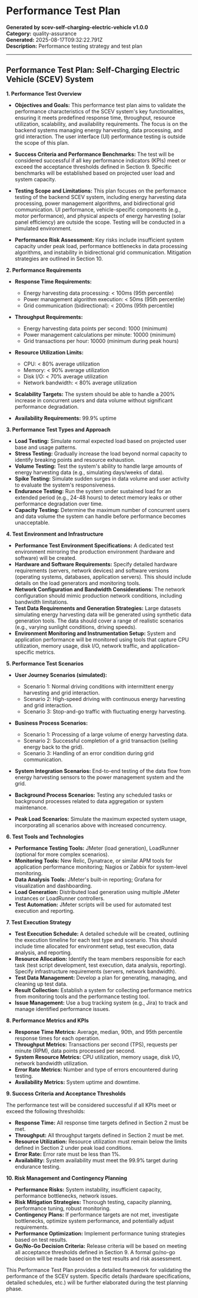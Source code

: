 # Performance Test Plan

**Generated by scev-self-charging-electric-vehicle v1.0.0**  
**Category:** quality-assurance  
**Generated:** 2025-08-17T09:32:22.791Z  
**Description:** Performance testing strategy and test plan

---

## Performance Test Plan: Self-Charging Electric Vehicle (SCEV) System

**1. Performance Test Overview**

* **Objectives and Goals:**  This performance test plan aims to validate the performance characteristics of the SCEV system's key functionalities, ensuring it meets predefined response time, throughput, resource utilization, scalability, and availability requirements.  The focus is on the backend systems managing energy harvesting, data processing, and grid interaction.  The user interface (UI) performance testing is outside the scope of this plan.

* **Success Criteria and Performance Benchmarks:** The test will be considered successful if all key performance indicators (KPIs) meet or exceed the acceptance thresholds defined in Section 9.  Specific benchmarks will be established based on projected user load and system capacity.

* **Testing Scope and Limitations:** This plan focuses on the performance testing of the backend SCEV system, including energy harvesting data processing,  power management algorithms, and bidirectional grid communication.  UI performance, vehicle-specific components (e.g., motor performance), and physical aspects of energy harvesting (solar panel efficiency) are outside the scope.  Testing will be conducted in a simulated environment.

* **Performance Risk Assessment:** Key risks include insufficient system capacity under peak load, performance bottlenecks in data processing algorithms, and instability in bidirectional grid communication.  Mitigation strategies are outlined in Section 10.


**2. Performance Requirements**

* **Response Time Requirements:**
    * Energy harvesting data processing: < 100ms (95th percentile)
    * Power management algorithm execution: < 50ms (95th percentile)
    * Grid communication (bidirectional): < 200ms (95th percentile)

* **Throughput Requirements:**
    * Energy harvesting data points per second: 1000 (minimum)
    * Power management calculations per minute: 10000 (minimum)
    * Grid transactions per hour: 10000 (minimum during peak hours)

* **Resource Utilization Limits:**
    * CPU: < 80% average utilization
    * Memory: < 90% average utilization
    * Disk I/O: < 70% average utilization
    * Network bandwidth: < 80% average utilization

* **Scalability Targets:** The system should be able to handle a 200% increase in concurrent users and data volume without significant performance degradation.

* **Availability Requirements:** 99.9% uptime


**3. Performance Test Types and Approach**

* **Load Testing:** Simulate normal expected load based on projected user base and usage patterns.
* **Stress Testing:**  Gradually increase the load beyond normal capacity to identify breaking points and resource exhaustion.
* **Volume Testing:** Test the system's ability to handle large amounts of energy harvesting data (e.g., simulating days/weeks of data).
* **Spike Testing:** Simulate sudden surges in data volume and user activity to evaluate the system's responsiveness.
* **Endurance Testing:** Run the system under sustained load for an extended period (e.g., 24-48 hours) to detect memory leaks or other performance degradation over time.
* **Capacity Testing:** Determine the maximum number of concurrent users and data volume the system can handle before performance becomes unacceptable.


**4. Test Environment and Infrastructure**

* **Performance Test Environment Specifications:** A dedicated test environment mirroring the production environment (hardware and software) will be created.
* **Hardware and Software Requirements:**  Specify detailed hardware requirements (servers, network devices) and software versions (operating systems, databases, application servers).  This should include details on the load generators and monitoring tools.
* **Network Configuration and Bandwidth Considerations:**  The network configuration should mimic production network conditions, including bandwidth limitations.
* **Test Data Requirements and Generation Strategies:**  Large datasets simulating energy harvesting data will be generated using synthetic data generation tools.  The data should cover a range of realistic scenarios (e.g., varying sunlight conditions, driving speeds).
* **Environment Monitoring and Instrumentation Setup:** System and application performance will be monitored using tools that capture CPU utilization, memory usage, disk I/O, network traffic, and application-specific metrics.


**5. Performance Test Scenarios**

* **User Journey Scenarios (simulated):**
    * Scenario 1:  Normal driving conditions with intermittent energy harvesting and grid interaction.
    * Scenario 2:  High-speed driving with continuous energy harvesting and grid interaction.
    * Scenario 3:  Stop-and-go traffic with fluctuating energy harvesting.

* **Business Process Scenarios:**
    * Scenario 1:  Processing of a large volume of energy harvesting data.
    * Scenario 2:  Successful completion of a grid transaction (selling energy back to the grid).
    * Scenario 3:  Handling of an error condition during grid communication.

* **System Integration Scenarios:**  End-to-end testing of the data flow from energy harvesting sensors to the power management system and the grid.

* **Background Process Scenarios:** Testing any scheduled tasks or background processes related to data aggregation or system maintenance.

* **Peak Load Scenarios:** Simulate the maximum expected system usage, incorporating all scenarios above with increased concurrency.


**6. Test Tools and Technologies**

* **Performance Testing Tools:** JMeter (load generation), LoadRunner (optional for more complex scenarios).
* **Monitoring Tools:**  New Relic, Dynatrace, or similar APM tools for application performance monitoring; Nagios or Zabbix for system-level monitoring.
* **Data Analysis Tools:**  JMeter's built-in reporting; Grafana for visualization and dashboarding.
* **Load Generation:** Distributed load generation using multiple JMeter instances or LoadRunner controllers.
* **Test Automation:**  JMeter scripts will be used for automated test execution and reporting.


**7. Test Execution Strategy**

* **Test Execution Schedule:**  A detailed schedule will be created, outlining the execution timeline for each test type and scenario.  This should include time allocated for environment setup, test execution, data analysis, and reporting.
* **Resource Allocation:**  Identify the team members responsible for each task (test script development, test execution, data analysis, reporting).  Specify infrastructure requirements (servers, network bandwidth).
* **Test Data Management:**  Develop a plan for generating, managing, and cleaning up test data.
* **Result Collection:**  Establish a system for collecting performance metrics from monitoring tools and the performance testing tool.
* **Issue Management:**  Use a bug tracking system (e.g., Jira) to track and manage identified performance issues.


**8. Performance Metrics and KPIs**

* **Response Time Metrics:** Average, median, 90th, and 95th percentile response times for each operation.
* **Throughput Metrics:** Transactions per second (TPS), requests per minute (RPM), data points processed per second.
* **System Resource Metrics:** CPU utilization, memory usage, disk I/O, network bandwidth utilization.
* **Error Rate Metrics:** Number and type of errors encountered during testing.
* **Availability Metrics:** System uptime and downtime.


**9. Success Criteria and Acceptance Thresholds**

The performance test will be considered successful if all KPIs meet or exceed the following thresholds:

* **Response Time:**  All response time targets defined in Section 2 must be met.
* **Throughput:**  All throughput targets defined in Section 2 must be met.
* **Resource Utilization:**  Resource utilization must remain below the limits defined in Section 2 under peak load conditions.
* **Error Rate:**  Error rate must be less than 1%.
* **Availability:**  System availability must meet the 99.9% target during endurance testing.


**10. Risk Management and Contingency Planning**

* **Performance Risks:**  System instability, insufficient capacity, performance bottlenecks, network issues.
* **Risk Mitigation Strategies:**  Thorough testing, capacity planning, performance tuning, robust monitoring.
* **Contingency Plans:**  If performance targets are not met, investigate bottlenecks, optimize system performance, and potentially adjust requirements.
* **Performance Optimization:**  Implement performance tuning strategies based on test results.
* **Go/No-Go Decision Criteria:**  Release criteria will be based on meeting all acceptance thresholds defined in Section 9.  A formal go/no-go decision will be made based on the test results and risk assessment.


This Performance Test Plan provides a detailed framework for validating the performance of the SCEV system.  Specific details (hardware specifications, detailed schedules, etc.) will be further elaborated during the test planning phase.
